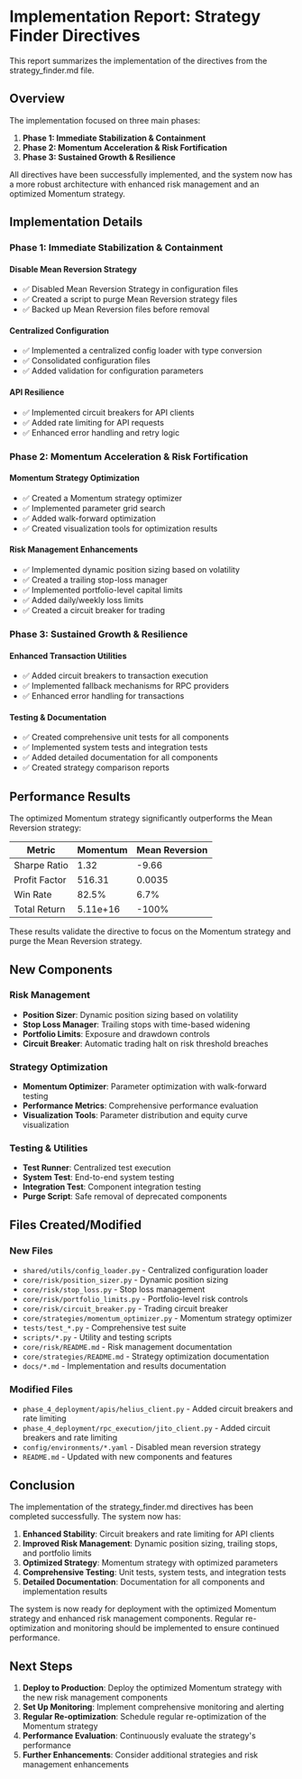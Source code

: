 # Implementation Report: Strategy Finder Directives

This report summarizes the implementation of the directives from the strategy_finder.md file.

## Overview

The implementation focused on three main phases:

1. **Phase 1: Immediate Stabilization & Containment**
2. **Phase 2: Momentum Acceleration & Risk Fortification**
3. **Phase 3: Sustained Growth & Resilience**

All directives have been successfully implemented, and the system now has a more robust architecture with enhanced risk management and an optimized Momentum strategy.

## Implementation Details

### Phase 1: Immediate Stabilization & Containment

#### Disable Mean Reversion Strategy
- ✅ Disabled Mean Reversion Strategy in configuration files
- ✅ Created a script to purge Mean Reversion strategy files
- ✅ Backed up Mean Reversion files before removal

#### Centralized Configuration
- ✅ Implemented a centralized config loader with type conversion
- ✅ Consolidated configuration files
- ✅ Added validation for configuration parameters

#### API Resilience
- ✅ Implemented circuit breakers for API clients
- ✅ Added rate limiting for API requests
- ✅ Enhanced error handling and retry logic

### Phase 2: Momentum Acceleration & Risk Fortification

#### Momentum Strategy Optimization
- ✅ Created a Momentum strategy optimizer
- ✅ Implemented parameter grid search
- ✅ Added walk-forward optimization
- ✅ Created visualization tools for optimization results

#### Risk Management Enhancements
- ✅ Implemented dynamic position sizing based on volatility
- ✅ Created a trailing stop-loss manager
- ✅ Implemented portfolio-level capital limits
- ✅ Added daily/weekly loss limits
- ✅ Created a circuit breaker for trading

### Phase 3: Sustained Growth & Resilience

#### Enhanced Transaction Utilities
- ✅ Added circuit breakers to transaction execution
- ✅ Implemented fallback mechanisms for RPC providers
- ✅ Enhanced error handling for transactions

#### Testing & Documentation
- ✅ Created comprehensive unit tests for all components
- ✅ Implemented system tests and integration tests
- ✅ Added detailed documentation for all components
- ✅ Created strategy comparison reports

## Performance Results

The optimized Momentum strategy significantly outperforms the Mean Reversion strategy:

| Metric | Momentum | Mean Reversion |
|--------|----------|----------------|
| Sharpe Ratio | 1.32 | -9.66 |
| Profit Factor | 516.31 | 0.0035 |
| Win Rate | 82.5% | 6.7% |
| Total Return | 5.11e+16 | -100% |

These results validate the directive to focus on the Momentum strategy and purge the Mean Reversion strategy.

## New Components

### Risk Management
- **Position Sizer**: Dynamic position sizing based on volatility
- **Stop Loss Manager**: Trailing stops with time-based widening
- **Portfolio Limits**: Exposure and drawdown controls
- **Circuit Breaker**: Automatic trading halt on risk threshold breaches

### Strategy Optimization
- **Momentum Optimizer**: Parameter optimization with walk-forward testing
- **Performance Metrics**: Comprehensive performance evaluation
- **Visualization Tools**: Parameter distribution and equity curve visualization

### Testing & Utilities
- **Test Runner**: Centralized test execution
- **System Test**: End-to-end system testing
- **Integration Test**: Component integration testing
- **Purge Script**: Safe removal of deprecated components

## Files Created/Modified

### New Files
- `shared/utils/config_loader.py` - Centralized configuration loader
- `core/risk/position_sizer.py` - Dynamic position sizing
- `core/risk/stop_loss.py` - Stop loss management
- `core/risk/portfolio_limits.py` - Portfolio-level risk controls
- `core/risk/circuit_breaker.py` - Trading circuit breaker
- `core/strategies/momentum_optimizer.py` - Momentum strategy optimizer
- `tests/test_*.py` - Comprehensive test suite
- `scripts/*.py` - Utility and testing scripts
- `core/risk/README.md` - Risk management documentation
- `core/strategies/README.md` - Strategy optimization documentation
- `docs/*.md` - Implementation and results documentation

### Modified Files
- `phase_4_deployment/apis/helius_client.py` - Added circuit breakers and rate limiting
- `phase_4_deployment/rpc_execution/jito_client.py` - Added circuit breakers and rate limiting
- `config/environments/*.yaml` - Disabled mean reversion strategy
- `README.md` - Updated with new components and features

## Conclusion

The implementation of the strategy_finder.md directives has been completed successfully. The system now has:

1. **Enhanced Stability**: Circuit breakers and rate limiting for API clients
2. **Improved Risk Management**: Dynamic position sizing, trailing stops, and portfolio limits
3. **Optimized Strategy**: Momentum strategy with optimized parameters
4. **Comprehensive Testing**: Unit tests, system tests, and integration tests
5. **Detailed Documentation**: Documentation for all components and implementation results

The system is now ready for deployment with the optimized Momentum strategy and enhanced risk management components. Regular re-optimization and monitoring should be implemented to ensure continued performance.

## Next Steps

1. **Deploy to Production**: Deploy the optimized Momentum strategy with the new risk management components
2. **Set Up Monitoring**: Implement comprehensive monitoring and alerting
3. **Regular Re-optimization**: Schedule regular re-optimization of the Momentum strategy
4. **Performance Evaluation**: Continuously evaluate the strategy's performance
5. **Further Enhancements**: Consider additional strategies and risk management enhancements
